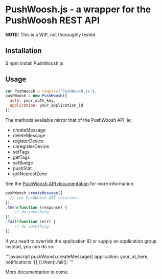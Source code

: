 # PushWoosh.js - a wrapper for the PushWoosh REST API

**NOTE:** This is a WIP, not thoroughly tested.  

## Installation

$ npm install PushWoosh.js

## Usage

```javascript
var PushWoosh = require('PushWoosh.js'),
pushWoosh = new PushWoosh({
  auth: your_auth_key,
  application: your_application_id
});
```

The methods available mirror that of the PushWoosh API, ie:

- createMessage
- deleteMessage
- registerDevice
- unregisterDevice
- setTags
- getTags
- setBadge
- pushStat
- getNearestZone

See the [PushWoosh API documentation](https://www.pushwoosh.com/programming-push-notification/pushwoosh-push-notification-remote-api/) for more information.

```javascript
pushWoosh.createMessage({
  // see PushWoosh API reference
})
.then(function (response) {
    // do something
})
.fail(function (err) {
    // do something
});
```

If you need to override the application ID or supply an application group instead, you can do so:

'''javascript
pushWoosh.createMessage({
    application: your_id_here,
    notifications: []
}).then().fail();
'''

More documentation to come.
